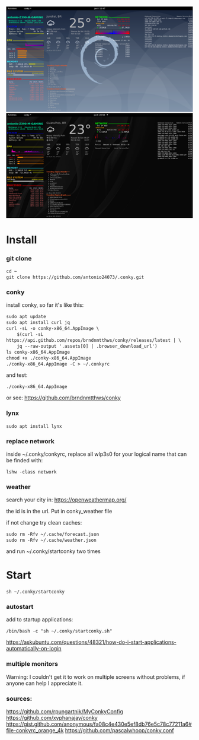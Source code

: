 ![alt text](./Screenshot-20210108114742-1363x767.png)
![alt text](./Screenshot-20210108205741-1364x767.png)


# Install 
### git clone

```
cd ~
git clone https://github.com/antonio24073/.conky.git
```
### conky
install conky, so far it's like this:

```
sudo apt update
sudo apt install curl jq
curl -sL -o conky-x86_64.AppImage \
    $(curl -sL https://api.github.com/repos/brndnmtthws/conky/releases/latest | \
    jq --raw-output '.assets[0] | .browser_download_url')
ls conky-x86_64.AppImage
chmod +x ./conky-x86_64.AppImage
./conky-x86_64.AppImage -C > ~/.conkyrc
```
and test:
```
./conky-x86_64.AppImage
```
or see:
https://github.com/brndnmtthws/conky

### lynx

```
sudo apt install lynx
```

### replace network
inside ~/.conky/conkyrc, replace all wlp3s0 for your logical name that can be finded with:
```
lshw -class network
``` 

### weather
search your city in: https://openweathermap.org/

the id is in the url. Put in conky_weather file

if not change try clean caches:
```
sudo rm -Rfv ~/.cache/forecast.json
sudo rm -Rfv ~/.cache/weather.json

```
 and run ~/.conky/startconky two times

# Start

```
sh ~/.conky/startconky
```
### autostart
add to startup applications:
```
/bin/bash -c "sh ~/.conky/startconky.sh"
```
https://askubuntu.com/questions/48321/how-do-i-start-applications-automatically-on-login

### multiple monitors
Warning: I couldn't get it to work on multiple screens without problems, if anyone can help I appreciate it.

### sources:
https://github.com/rpungartnik/MyConkyConfig
https://github.com/xyphanajay/conky
https://gist.github.com/anonymous/fa08c4e430e5ef8db76e5c78c77211a6#file-conkyrc_orange_4k
https://github.com/pascalwhoop/conky.conf

